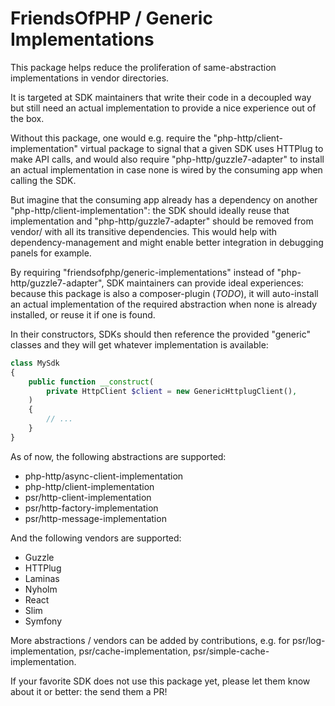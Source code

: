 # FriendsOfPHP / Generic Implementations

This package helps reduce the proliferation of same-abstraction implementations
in vendor directories.

It is targeted at SDK maintainers that write their code in a decoupled way but
still need an actual implementation to provide a nice experience out of the box.

Without this package, one would e.g. require the "php-http/client-implementation"
virtual package to signal that a given SDK uses HTTPlug to make API calls, and
would also require "php-http/guzzle7-adapter" to install an actual
implementation in case none is wired by the consuming app when calling the SDK.

But imagine that the consuming app already has a dependency on another
"php-http/client-implementation": the SDK should ideally reuse that
implementation and "php-http/guzzle7-adapter" should be removed from vendor/ with
all its transitive dependencies. This would help with dependency-management and
might enable better integration in debugging panels for example.

By requiring "friendsofphp/generic-implementations" instead of
"php-http/guzzle7-adapter", SDK maintainers can provide ideal experiences:
because this package is also a composer-plugin (*TODO*), it will auto-install an
actual implementation of the required abstraction when none is already installed,
or reuse it if one is found.

In their constructors, SDKs should then reference the provided "generic" classes
and they will get whatever implementation is available:

```php
class MySdk
{
    public function __construct(
        private HttpClient $client = new GenericHttplugClient(),
    )
    {
        // ...
    }
}
```

As of now, the following abstractions are supported:
 - php-http/async-client-implementation
 - php-http/client-implementation
 - psr/http-client-implementation
 - psr/http-factory-implementation
 - psr/http-message-implementation

And the following vendors are supported:
 - Guzzle
 - HTTPlug
 - Laminas
 - Nyholm
 - React
 - Slim
 - Symfony

More abstractions / vendors can be added by contributions, e.g. for
psr/log-implementation, psr/cache-implementation, psr/simple-cache-implementation.

If your favorite SDK does not use this package yet, please let them know about it
or better: the send them a PR!
